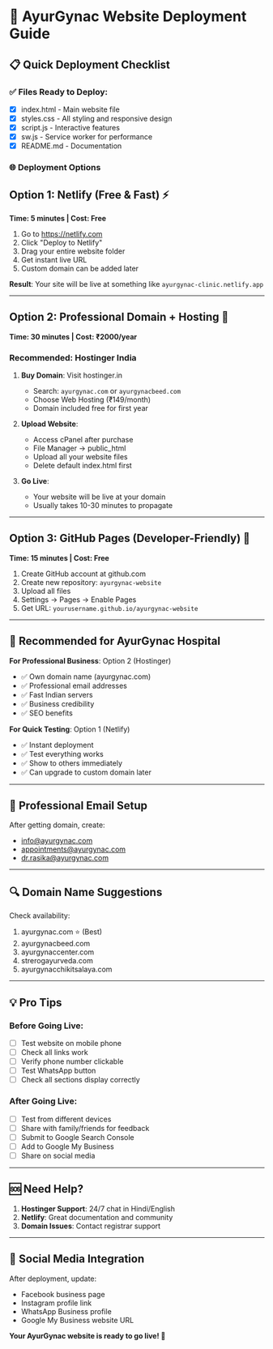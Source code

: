 # 🚀 AyurGynac Website Deployment Guide

## 📋 Quick Deployment Checklist

### ✅ Files Ready to Deploy:
- [x] index.html - Main website file
- [x] styles.css - All styling and responsive design
- [x] script.js - Interactive features  
- [x] sw.js - Service worker for performance
- [x] README.md - Documentation

### 🌐 Deployment Options

## Option 1: Netlify (Free & Fast) ⚡
**Time: 5 minutes | Cost: Free**

1. Go to https://netlify.com
2. Click "Deploy to Netlify"
3. Drag your entire website folder
4. Get instant live URL
5. Custom domain can be added later

**Result**: Your site will be live at something like `ayurgynac-clinic.netlify.app`

---

## Option 2: Professional Domain + Hosting 💼
**Time: 30 minutes | Cost: ₹2000/year**

### Recommended: Hostinger India
1. **Buy Domain**: Visit hostinger.in
   - Search: `ayurgynac.com` or `ayurgynacbeed.com`
   - Choose Web Hosting (₹149/month)
   - Domain included free for first year

2. **Upload Website**:
   - Access cPanel after purchase
   - File Manager → public_html
   - Upload all your website files
   - Delete default index.html first

3. **Go Live**: 
   - Your website will be live at your domain
   - Usually takes 10-30 minutes to propagate

---

## Option 3: GitHub Pages (Developer-Friendly) 🔧
**Time: 15 minutes | Cost: Free**

1. Create GitHub account at github.com
2. Create new repository: `ayurgynac-website`
3. Upload all files
4. Settings → Pages → Enable Pages
5. Get URL: `yourusername.github.io/ayurgynac-website`

---

## 🎯 Recommended for AyurGynac Hospital

**For Professional Business**: Option 2 (Hostinger)
- ✅ Own domain name (ayurgynac.com)
- ✅ Professional email addresses
- ✅ Fast Indian servers
- ✅ Business credibility
- ✅ SEO benefits

**For Quick Testing**: Option 1 (Netlify)
- ✅ Instant deployment
- ✅ Test everything works
- ✅ Show to others immediately
- ✅ Can upgrade to custom domain later

---

## 📧 Professional Email Setup
After getting domain, create:
- info@ayurgynac.com
- appointments@ayurgynac.com  
- dr.rasika@ayurgynac.com

---

## 🔍 Domain Name Suggestions
Check availability:
1. ayurgynac.com ⭐ (Best)
2. ayurgynacbeed.com
3. ayurgynaccenter.com
4. strerogayurveda.com
5. ayurgynacchikitsalaya.com

---

## 💡 Pro Tips

### Before Going Live:
- [ ] Test website on mobile phone
- [ ] Check all links work
- [ ] Verify phone number clickable
- [ ] Test WhatsApp button
- [ ] Check all sections display correctly

### After Going Live:
- [ ] Test from different devices
- [ ] Share with family/friends for feedback
- [ ] Submit to Google Search Console
- [ ] Add to Google My Business
- [ ] Share on social media

---

## 🆘 Need Help?
1. **Hostinger Support**: 24/7 chat in Hindi/English
2. **Netlify**: Great documentation and community
3. **Domain Issues**: Contact registrar support

---

## 📱 Social Media Integration
After deployment, update:
- Facebook business page
- Instagram profile link
- WhatsApp Business profile
- Google My Business website URL

**Your AyurGynac website is ready to go live! 🌿**
